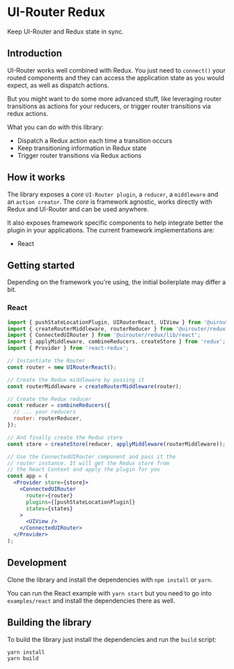 # UI-Router Redux

Keep UI-Router and Redux state in sync.

## Introduction

UI-Router works well combined with Redux.
You just need to `connect()` your routed components and they can access the application state as you would expect, as well as dispatch actions.

But you might want to do some more advanced stuff, like leveraging router transitions as actions for your reducers, or trigger router transitions via redux actions.

What you can do with this library:

* Dispatch a Redux action each time a transition occurs
* Keep transitioning information in Redux state
* Trigger router transitions via Redux actions

## How it works

The library exposes a *core* `UI-Router plugin`, a `reducer`, a `middleware` and an `action creator`.
The *core* is framework agnostic, works directly with Redux and UI-Router and can be used anywhere.

It also exposes framework specific components to help integrate better the plugin in your applications.
The current framework implementations are:

* React

## Getting started

Depending on the framework you're using, the initial boilerplate may differ a bit.

### React

```jsx
import { pushStateLocationPlugin, UIRouterReact, UIView } from '@uirouter/react';
import { createRouterMiddleware, routerReducer } from '@uirouter/redux';
import { ConnectedUIRouter } from '@uirouter/redux/lib/react';
import { applyMiddleware, combineReducers, createStore } from 'redux';
import { Provider } from 'react-redux';

// Instantiate the Router
const router = new UIRouterReact();

// Create the Redux middleware by passing it
const routerMiddleware = createRouterMiddleware(router);

// Create the Redux reducer
const reducer = combineReducers({
  // ... your reducers
  router: routerReducer,
});

// And finally create the Redux store
const store = createStore(reducer, applyMiddleware(routerMiddleware));

// Use the ConnectedUIRouter component and pass it the
// router instance. It will get the Redux store from
// the React Context and apply the plugin for you
const app = (
  <Provider store={store}>
    <ConnectedUIRouter
      router={router}
      plugins={[pushStateLocationPlugin]}
      states={states}
    >
      <UIView />
    </ConnectedUIRouter>
  </Provider>
);
```

## Development

Clone the library and install the dependencies with `npm install` or `yarn`.

You can run the React example with `yarn start` but you need to go into `examples/react` and install the dependencies there as well.

## Building the library

To build the library just install the dependencies and run the `build` script:

```bash
yarn install
yarn build
```
